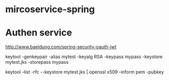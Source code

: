 # mircoservice-spring 


# Authen service 
http://www.baeldung.com/spring-security-oauth-jwt 

keytool -genkeypair -alias mytest 
                    -keyalg RSA 
                    -keypass mypass 
                    -keystore mytest.jks 
                    -storepass mypass


keytool -list -rfc --keystore mytest.jks | openssl x509 -inform pem -pubkey 